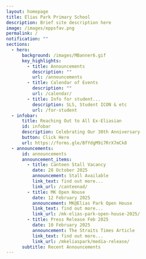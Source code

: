 ```yaml
---
layout: homepage
title: Elias Park Primary School
description: Brief site description here
image: /images/eppsfav.png
permalink: /
notification: ""
sections:
  - hero:
      background: /images/MBanner6.gif
      key_highlights:
        - title: Announcements
          description: ""
          url: /announcements
        - title: Calendar of Events
          description: ""
          url: /calendar/
        - title: Info for student...
          description: SLS, Student ICON & etc
          url: /for-student
  - infobar:
      title: Reaching Out to All Ex-Eliasian
      id: infobar
      description: Celebrating Our 30th Anniversary
      button: Click Here
      url: https://forms.gle/BfYdgM9i7RrX7mCk8
  - announcements:
      id: announcements
      announcement_items:
        - title: Canteen Stall Vacancy
          date: 28 October 2025
          announcement: Stall Available
          link_text: find out more...
          link_url: /canteenad/
        - title: MK Open House
          date: 12 February 2025
          announcement: MK@Elias Park Open House
          link_text: find out more...
          link_url: /mk-elias-park-open-house-2025/
        - title: Press Release Feb 2025
          date: 10 February 2025
          announcement: The Straits Times Article
          link_text: find out more...
          link_url: /mkeliaspark/media-release/
      subtitle: Recent Announcements
---
```


